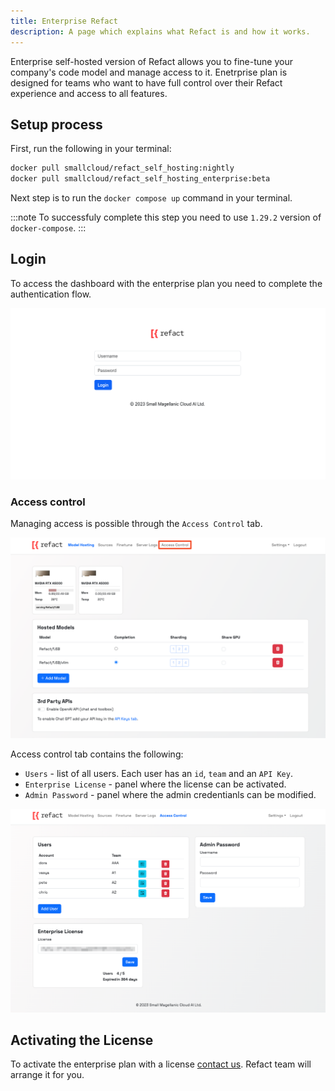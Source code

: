 ```yaml
---
title: Enterprise Refact
description: A page which explains what Refact is and how it works.
---
```


Enterprise self-hosted version of Refact allows you to fine-tune your company's code model and manage access to it. Enetrprise plan is designed for teams who want to have full control over their Refact experience and access to all features.

## Setup process

First, run the following in your terminal:

```bash
docker pull smallcloud/refact_self_hosting:nightly
docker pull smallcloud/refact_self_hosting_enterprise:beta
```

Next step is to run the `docker compose up` command in your terminal.

:::note
To successfuly complete this step you need to use `1.29.2` version of `docker-compose`.
:::

## Login

To access the dashboard with the enterprise plan you need to complete the authentication flow.

![Login](../../../assets/enterprise-login.png)

### Access control

Managing access is possible through the `Access Control` tab.

![Login](../../../assets/enterprise-dashboard.png)

Access control tab contains the following:
- `Users` - list of all users. Each user has an `id`, `team` and an `API Key`.
- `Enterprise License` - panel where the license can be activated.
- `Admin Password` - panel where the admin credentianls can be modified.

![Login](../../../assets/access-control.png)

## Activating the License

To activate the enterprise plan with a license [contact us](https://refact.ai/contact/). Refact team will arrange it for you.
